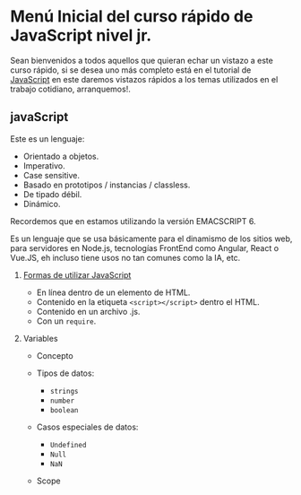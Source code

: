 # Menú Inicial del curso rápido de JavaScript nivel jr.

Sean bienvenidos a todos aquellos que quieran echar un vistazo a este curso rápido, si se desea uno más completo está en el tutorial de [JavaScript](/JavaScript/README.md "Se abre en la misma pestaña. Tutorial más extenso") en este daremos vistazos rápidos a los temas utilizados en el trabajo cotidiano, arranquemos!.

## **javaScript**

Este es un lenguaje:

  * Orientado a objetos.
  * Imperativo.
  * Case sensitive.
  * Basado en prototipos / instancias / classless.
  * De tipado débil.
  * Dinámico.

Recordemos que en estamos utilizando la versión EMACSCRIPT 6.

Es un lenguaje que se usa básicamente para el dinamismo de los sitios web, para servidores en Node.js, tecnologías FrontEnd como Angular, React o Vue.JS, eh incluso tiene usos no tan comunes como la IA, etc.

1. [Formas de utilizar JavaScript](/JavaScriptJuniorDa/001utilizarJavaScript.md)

    - En línea dentro de un elemento de HTML.
    - Contenido en la etiqueta `<script></script>` dentro el HTML.
    - Contenido en un archivo .js.
    - Con un `require`.

2. Variables

    - Concepto
    
    - Tipos de datos:
        + `strings`
        + `number`
        + `boolean`
    
    - Casos especiales de datos:
        + `Undefined`
        + `Null`
        + `NaN`
    
    - Scope

